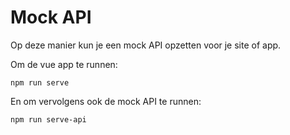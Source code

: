 # Mock API
Op deze manier kun je een mock API opzetten voor je site of app. 

Om de vue app te runnen:

`npm run serve`

En om vervolgens ook de mock API te runnen:

`npm run serve-api`